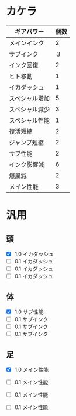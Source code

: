 # カケラ
| ギアパワー | 個数 |
----|----
| メインインク | 2 | 
| サブインク| ３ |
| インク回復 | 2 |  
| ヒト移動 |  1 |
| イカダッシュ | 1 | 
| スペシャル増加 | 5 | 
| スペシャル減少 | 3 | 
| スペシャル性能 | 1 | 
| 復活短縮 | 2 | 
| ジャンプ短縮 | 2 | 
| サブ性能 | 2 | 
| インク影響減 | 6 | 
| 爆風減 | 2 | 
| メイン性能 | 3 | 

# 汎用
## 頭
- [x] 1.0 イカダッシュ
- [ ] 0.1 イカダッシュ
- [ ] 0.1 イカダッシュ
- [ ] 0.1 イカダッシュ
## 体
- [x] 1.0 サブ性能
- [ ] 0.1 サブインク
- [ ] 0.1 サブインク
- [ ] 0.1 サブインク
## 足
- [x] 1.0 メイン性能
- [ ] 0.1 メイン性能
- [ ] 0.1 メイン性能
- [ ] 0.1 メイン性能

